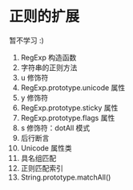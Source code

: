 <!--
 * @Author: Yu
 * @Date: 2020-08-07 14:49:42
 * @LastEditTime: 2020-08-07 14:56:39
 * @FilePath: \KeepLearning\Javascript\ES6\正则的扩展.md
 * @Description: ''
-->

# 正则的扩展

暂不学习 :)

1. RegExp 构造函数
2. 字符串的正则方法
3. u 修饰符
4. RegExp.prototype.unicode 属性
5. y 修饰符
6. RegExp.prototype.sticky 属性
7. RegExp.prototype.flags 属性
8. s 修饰符：dotAll 模式
9. 后行断言
10. Unicode 属性类
11. 具名组匹配
12. 正则匹配索引
13. String.prototype.matchAll()
